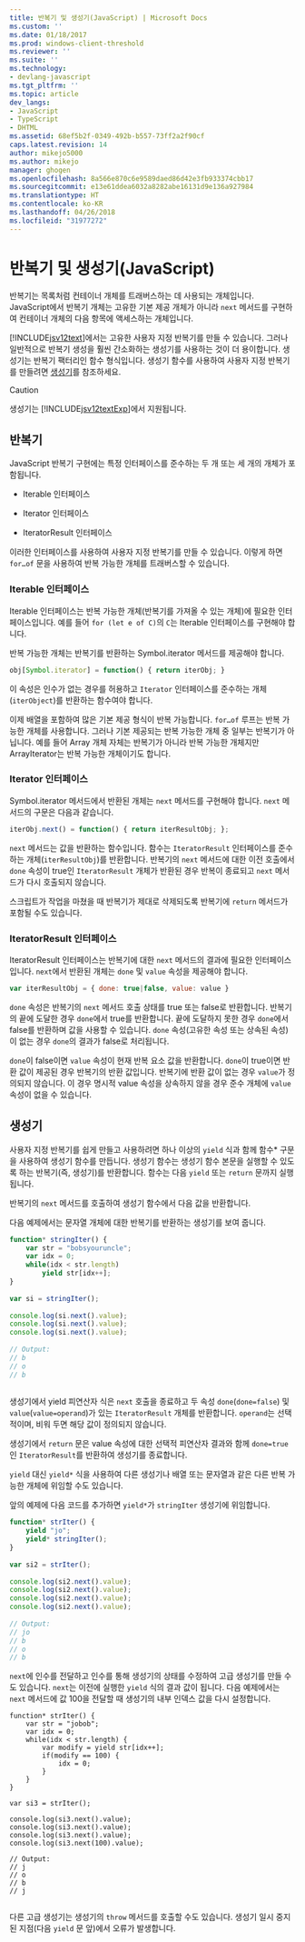 ```yaml
---
title: 반복기 및 생성기(JavaScript) | Microsoft Docs
ms.custom: ''
ms.date: 01/18/2017
ms.prod: windows-client-threshold
ms.reviewer: ''
ms.suite: ''
ms.technology:
- devlang-javascript
ms.tgt_pltfrm: ''
ms.topic: article
dev_langs:
- JavaScript
- TypeScript
- DHTML
ms.assetid: 68ef5b2f-0349-492b-b557-73ff2a2f90cf
caps.latest.revision: 14
author: mikejo5000
ms.author: mikejo
manager: ghogen
ms.openlocfilehash: 8a566e870c6e9589daed86d42e3fb933374cbb17
ms.sourcegitcommit: e13e61ddea6032a8282abe16131d9e136a927984
ms.translationtype: HT
ms.contentlocale: ko-KR
ms.lasthandoff: 04/26/2018
ms.locfileid: "31977272"
---
```

# <a name="iterators-and-generators-javascript"></a>반복기 및 생성기(JavaScript)
반복기는 목록처럼 컨테이너 개체를 트래버스하는 데 사용되는 개체입니다. JavaScript에서 반복기 개체는 고유한 기본 제공 개체가 아니라 `next` 메서드를 구현하여 컨테이너 개체의 다음 항목에 액세스하는 개체입니다.  
  
 [!INCLUDE[jsv12text](../../javascript/includes/jsv12text-md.md)]에서는 고유한 사용자 지정 반복기를 만들 수 있습니다. 그러나 일반적으로 반복기 생성을 훨씬 간소화하는 생성기를 사용하는 것이 더 용이합니다. 생성기는 반복기 팩터리인 함수 형식입니다. 생성기 함수를 사용하여 사용자 지정 반복기를 만들려면 [생성기](#Generators)를 참조하세요.  
  
> [!CAUTION]
>  생성기는 [!INCLUDE[jsv12textExp](../../javascript/includes/jsv12textexp-md.md)]에서 지원됩니다.  
  
## <a name="iterators"></a>반복기  
 JavaScript 반복기 구현에는 특정 인터페이스를 준수하는 두 개 또는 세 개의 개체가 포함됩니다.  
  
-   Iterable 인터페이스  
  
-   Iterator 인터페이스  
  
-   IteratorResult 인터페이스  
  
 이러한 인터페이스를 사용하여 사용자 지정 반복기를 만들 수 있습니다. 이렇게 하면 `for…of` 문을 사용하여 반복 가능한 개체를 트래버스할 수 있습니다.  
  
### <a name="iterable-interface"></a>Iterable 인터페이스  
 Iterable 인터페이스는 반복 가능한 개체(반복기를 가져올 수 있는 개체)에 필요한 인터페이스입니다. 예를 들어 `for (let e of C)`의 `C`는 Iterable 인터페이스를 구현해야 합니다.  
  
 반복 가능한 개체는 반복기를 반환하는 Symbol.iterator 메서드를 제공해야 합니다.  
  
```JavaScript  
obj[Symbol.iterator] = function() { return iterObj; }  
```  
  
 이 속성은 인수가 없는 경우를 허용하고 `Iterator` 인터페이스를 준수하는 개체(`iterObject`)를 반환하는 함수여야 합니다.  
  
 이제 배열을 포함하여 많은 기본 제공 형식이 반복 가능합니다. `for…of` 루프는 반복 가능한 개체를 사용합니다. 그러나 기본 제공되는 반복 가능한 개체 중 일부는 반복기가 아닙니다. 예를 들어 Array 개체 자체는 반복기가 아니라 반복 가능한 개체지만 ArrayIterator는 반복 가능한 개체이기도 합니다.  
  
### <a name="iterator-interface"></a>Iterator 인터페이스  
 Symbol.iterator 메서드에서 반환된 개체는 `next` 메서드를 구현해야 합니다. `next` 메서드의 구문은 다음과 같습니다.  
  
```JavaScript  
iterObj.next() = function() { return iterResultObj; };  
```  
  
 `next` 메서드는 값을 반환하는 함수입니다. 함수는 `IteratorResult` 인터페이스를 준수하는 개체(`iterResultObj`)를 반환합니다. 반복기의 `next` 메서드에 대한 이전 호출에서 `done` 속성이 true인 `IteratorResult` 개체가 반환된 경우 반복이 종료되고 `next` 메서드가 다시 호출되지 않습니다.  
  
 스크립트가 작업을 마쳤을 때 반복기가 제대로 삭제되도록 반복기에 `return` 메서드가 포함될 수도 있습니다.  
  
### <a name="iteratorresult-interface"></a>IteratorResult 인터페이스  
 IteratorResult 인터페이스는 반복기에 대한 `next` 메서드의 결과에 필요한 인터페이스입니다. `next`에서 반환된 개체는 `done` 및 `value` 속성을 제공해야 합니다.  
  
```JavaScript  
var iterResultObj = { done: true|false, value: value }  
```  
  
 `done` 속성은 반복기의 `next` 메서드 호출 상태를 true 또는 false로 반환합니다. 반복기의 끝에 도달한 경우 `done`에서 true를 반환합니다. 끝에 도달하지 못한 경우 `done`에서 false를 반환하며 값을 사용할 수 있습니다. `done` 속성(고유한 속성 또는 상속된 속성)이 없는 경우 `done`의 결과가 false로 처리됩니다.  
  
 `done`이 false이면 `value` 속성이 현재 반복 요소 값을 반환합니다. `done`이 true이면 반환 값이 제공된 경우 반복기의 반환 값입니다. 반복기에 반환 값이 없는 경우 `value`가 정의되지 않습니다. 이 경우 명시적 value 속성을 상속하지 않을 경우 준수 개체에 `value` 속성이 없을 수 있습니다.  
  
<a name="Generators"></a>   
## <a name="generators"></a>생성기  
 사용자 지정 반복기를 쉽게 만들고 사용하려면 하나 이상의 `yield` 식과 함께 함수* 구문을 사용하여 생성기 함수를 만듭니다. 생성기 함수는 생성기 함수 본문을 실행할 수 있도록 하는 반복기(즉, 생성기)를 반환합니다. 함수는 다음 `yield` 또는 `return` 문까지 실행됩니다.  
  
 반복기의 `next` 메서드를 호출하여 생성기 함수에서 다음 값을 반환합니다.  
  
 다음 예제에서는 문자열 개체에 대한 반복기를 반환하는 생성기를 보여 줍니다.  
  
```JavaScript  
function* stringIter() {  
    var str = "bobsyouruncle";  
    var idx = 0;  
    while(idx < str.length)  
        yield str[idx++];  
}  
  
var si = stringIter();  
  
console.log(si.next().value);  
console.log(si.next().value);  
console.log(si.next().value);  
  
// Output:  
// b  
// o  
// b  
  
```  
  
 생성기에서 yield 피연산자 식은 `next` 호출을 종료하고 두 속성 `done`(`done=false`) 및 `value`(`value=operand`)가 있는 `IteratorResult` 개체를 반환합니다. `operand`는 선택적이며, 비워 두면 해당 값이 정의되지 않습니다.  
  
 생성기에서 `return` 문은 value 속성에 대한 선택적 피연산자 결과와 함께 `done=true`인 `IteratorResult`를 반환하여 생성기를 종료합니다.  
  
 `yield` 대신 `yield*` 식을 사용하여 다른 생성기나 배열 또는 문자열과 같은 다른 반복 가능한 개체에 위임할 수도 있습니다.  
  
 앞의 예제에 다음 코드를 추가하면 `yield*`가 `stringIter` 생성기에 위임합니다.  
  
```JavaScript  
function* strIter() {  
    yield "jo";  
    yield* stringIter();  
}  
  
var si2 = strIter();  
  
console.log(si2.next().value);  
console.log(si2.next().value);  
console.log(si2.next().value);  
console.log(si2.next().value);  
  
// Output:  
// jo  
// b  
// o  
// b  
```  
  
 `next`에 인수를 전달하고 인수를 통해 생성기의 상태를 수정하여 고급 생성기를 만들 수도 있습니다. `next`는 이전에 실행한 `yield` 식의 결과 값이 됩니다. 다음 예제에서는 `next` 메서드에 값 100을 전달할 때 생성기의 내부 인덱스 값을 다시 설정합니다.  
  
```  
function* strIter() {  
    var str = "jobob";  
    var idx = 0;  
    while(idx < str.length) {  
        var modify = yield str[idx++];  
        if(modify == 100) {  
            idx = 0;  
        }  
    }
}
  
var si3 = strIter();  
  
console.log(si3.next().value);  
console.log(si3.next().value);  
console.log(si3.next().value);  
console.log(si3.next(100).value);  
  
// Output:  
// j  
// o  
// b  
// j  
  
```  
  
 다른 고급 생성기는 생성기의 `throw` 메서드를 호출할 수도 있습니다. 생성기 일시 중지된 지점(다음 `yield` 문 앞)에서 오류가 발생합니다.
